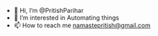 - 👋 Hi, I’m @PritishParihar
- 👀 I’m interested in Automating things
- 📫 How to reach me namastepritish@gmail.com

<!---
PritishParihar/PritishParihar is a ✨ special ✨ repository because its `README.md` (this file) appears on your GitHub profile.
You can click the Preview link to take a look at your changes.
--->
